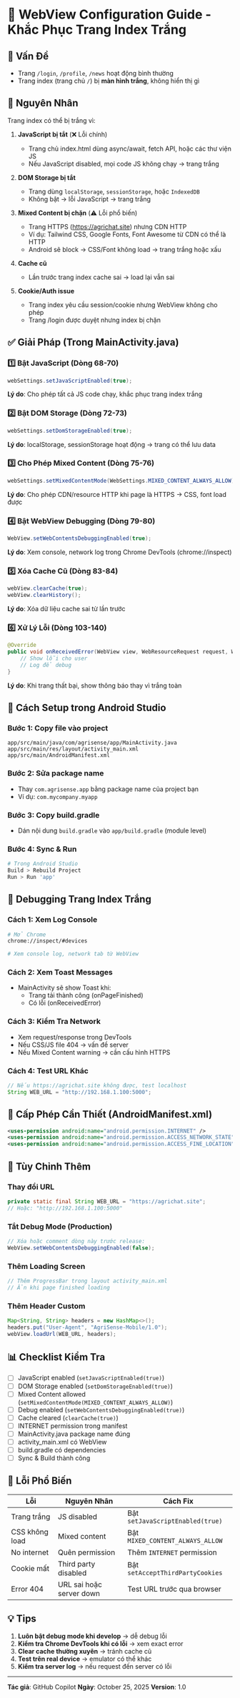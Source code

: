# 🚀 WebView Configuration Guide - Khắc Phục Trang Index Trắng

## 🔴 Vấn Đề
- Trang `/login`, `/profile`, `/news` hoạt động bình thường
- Trang index (trang chủ `/`) bị **màn hình trắng**, không hiển thị gì

## 🎯 Nguyên Nhân

Trang index có thể bị trắng vì:

1. **JavaScript bị tắt** (❌ Lỗi chính)
   - Trang chủ index.html dùng async/await, fetch API, hoặc các thư viện JS
   - Nếu JavaScript disabled, mọi code JS không chạy → trang trắng

2. **DOM Storage bị tắt**
   - Trang dùng `localStorage`, `sessionStorage`, hoặc `IndexedDB`
   - Không bật → lỗi JavaScript → trang trắng

3. **Mixed Content bị chặn** (⚠️ Lỗi phổ biến)
   - Trang HTTPS (https://agrichat.site) nhưng CDN HTTP
   - Ví dụ: Tailwind CSS, Google Fonts, Font Awesome từ CDN có thể là HTTP
   - Android sẽ block → CSS/Font không load → trang trắng hoặc xấu

4. **Cache cũ**
   - Lần trước trang index cache sai → load lại vẫn sai

5. **Cookie/Auth issue**
   - Trang index yêu cầu session/cookie nhưng WebView không cho phép
   - Trang /login được duyệt nhưng index bị chặn

## ✅ Giải Pháp (Trong MainActivity.java)

### 1️⃣ Bật JavaScript (Dòng 68-70)
```java
webSettings.setJavaScriptEnabled(true);
```
**Lý do**: Cho phép tất cả JS code chạy, khắc phục trang index trắng

### 2️⃣ Bật DOM Storage (Dòng 72-73)
```java
webSettings.setDomStorageEnabled(true);
```
**Lý do**: localStorage, sessionStorage hoạt động → trang có thể lưu data

### 3️⃣ Cho Phép Mixed Content (Dòng 75-76)
```java
webSettings.setMixedContentMode(WebSettings.MIXED_CONTENT_ALWAYS_ALLOW);
```
**Lý do**: Cho phép CDN/resource HTTP khi page là HTTPS → CSS, font load được

### 4️⃣ Bật WebView Debugging (Dòng 79-80)
```java
WebView.setWebContentsDebuggingEnabled(true);
```
**Lý do**: Xem console, network log trong Chrome DevTools (chrome://inspect)

### 5️⃣ Xóa Cache Cũ (Dòng 83-84)
```java
webView.clearCache(true);
webView.clearHistory();
```
**Lý do**: Xóa dữ liệu cache sai từ lần trước

### 6️⃣ Xử Lý Lỗi (Dòng 103-140)
```java
@Override
public void onReceivedError(WebView view, WebResourceRequest request, WebResourceError error) {
    // Show lỗi cho user
    // Log để debug
}
```
**Lý do**: Khi trang thất bại, show thông báo thay vì trắng toàn

## 📱 Cách Setup trong Android Studio

### Bước 1: Copy file vào project
```
app/src/main/java/com/agrisense/app/MainActivity.java
app/src/main/res/layout/activity_main.xml
app/src/main/AndroidManifest.xml
```

### Bước 2: Sửa package name
- Thay `com.agrisense.app` bằng package name của project bạn
- Ví dụ: `com.mycompany.myapp`

### Bước 3: Copy build.gradle
- Dán nội dung `build.gradle` vào `app/build.gradle` (module level)

### Bước 4: Sync & Run
```bash
# Trong Android Studio
Build > Rebuild Project
Run > Run 'app'
```

## 🔧 Debugging Trang Index Trắng

### Cách 1: Xem Log Console
```bash
# Mở Chrome
chrome://inspect/#devices

# Xem console log, network tab từ WebView
```

### Cách 2: Xem Toast Messages
- MainActivity sẽ show Toast khi:
  - Trang tải thành công (onPageFinished)
  - Có lỗi (onReceivedError)

### Cách 3: Kiểm Tra Network
- Xem request/response trong DevTools
- Nếu CSS/JS file 404 → vấn đề server
- Nếu Mixed Content warning → cần cấu hình HTTPS

### Cách 4: Test URL Khác
```java
// Nếu https://agrichat.site không được, test localhost
String WEB_URL = "http://192.168.1.100:5000";
```

## 🔐 Cấp Phép Cần Thiết (AndroidManifest.xml)

```xml
<uses-permission android:name="android.permission.INTERNET" />
<uses-permission android:name="android.permission.ACCESS_NETWORK_STATE" />
<uses-permission android:name="android.permission.ACCESS_FINE_LOCATION" /> <!-- Tùy chọn -->
```

## 🎨 Tùy Chỉnh Thêm

### Thay đổi URL
```java
private static final String WEB_URL = "https://agrichat.site";
// Hoặc: "http://192.168.1.100:5000"
```

### Tắt Debug Mode (Production)
```java
// Xóa hoặc comment dòng này trước release:
WebView.setWebContentsDebuggingEnabled(false);
```

### Thêm Loading Screen
```java
// Thêm ProgressBar trong layout activity_main.xml
// Ẩn khi page finished loading
```

### Thêm Header Custom
```java
Map<String, String> headers = new HashMap<>();
headers.put("User-Agent", "AgriSense-Mobile/1.0");
webView.loadUrl(WEB_URL, headers);
```

## 📊 Checklist Kiểm Tra

- [ ] JavaScript enabled (`setJavaScriptEnabled(true)`)
- [ ] DOM Storage enabled (`setDomStorageEnabled(true)`)
- [ ] Mixed Content allowed (`setMixedContentMode(MIXED_CONTENT_ALWAYS_ALLOW)`)
- [ ] Debug enabled (`setWebContentsDebuggingEnabled(true)`)
- [ ] Cache cleared (`clearCache(true)`)
- [ ] INTERNET permission trong manifest
- [ ] MainActivity.java package name đúng
- [ ] activity_main.xml có WebView
- [ ] build.gradle có dependencies
- [ ] Sync & Build thành công

## 🐛 Lỗi Phổ Biến

| Lỗi | Nguyên Nhân | Cách Fix |
|-----|-----------|---------|
| Trang trắng | JS disabled | Bật `setJavaScriptEnabled(true)` |
| CSS không load | Mixed content | Bật `MIXED_CONTENT_ALWAYS_ALLOW` |
| No internet | Quên permission | Thêm `INTERNET` permission |
| Cookie mất | Third party disabled | Bật `setAcceptThirdPartyCookies` |
| Error 404 | URL sai hoặc server down | Test URL trước qua browser |

## 💡 Tips

1. **Luôn bật debug mode khi develop** → dễ debug lỗi
2. **Kiểm tra Chrome DevTools khi có lỗi** → xem exact error
3. **Clear cache thường xuyên** → tránh cache cũ
4. **Test trên real device** → emulator có thể khác
5. **Kiểm tra server log** → nếu request đến server có lỗi

---

**Tác giả**: GitHub Copilot
**Ngày**: October 25, 2025
**Version**: 1.0
